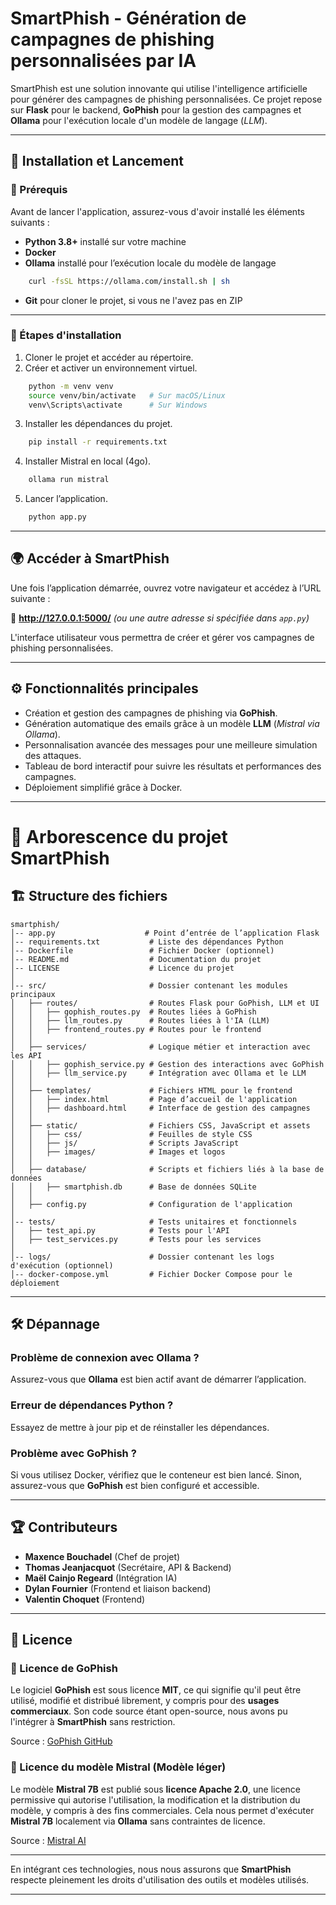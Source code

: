 # SmartPhish - Génération de campagnes de phishing personnalisées par IA

SmartPhish est une solution innovante qui utilise l'intelligence artificielle pour générer des campagnes de phishing personnalisées. Ce projet repose sur **Flask** pour le backend, **GoPhish** pour la gestion des campagnes et **Ollama** pour l'exécution locale d'un modèle de langage (*LLM*).

---

## 🚀 Installation et Lancement

### 📌 Prérequis

Avant de lancer l'application, assurez-vous d'avoir installé les éléments suivants :
- **Python 3.8+** installé sur votre machine
- **Docker**
- **Ollama** installé pour l’exécution locale du modèle de langage
```bash
    curl -fsSL https://ollama.com/install.sh | sh
```
- **Git** pour cloner le projet, si vous ne l'avez pas en ZIP

---

### 🔧 Étapes d'installation

1. Cloner le projet et accéder au répertoire.
2. Créer et activer un environnement virtuel.
```bash
    python -m venv venv
    source venv/bin/activate   # Sur macOS/Linux
    venv\Scripts\activate      # Sur Windows
   ```
3. Installer les dépendances du projet.
```bash
    pip install -r requirements.txt
   ```
4. Installer Mistral en local (4go).
```bash
    ollama run mistral 
   ```
5. Lancer l’application.
```bash
    python app.py
   ```
---

## 🌍 Accéder à SmartPhish

Une fois l’application démarrée, ouvrez votre navigateur et accédez à l’URL suivante :

🔗 **http://127.0.0.1:5000/** *(ou une autre adresse si spécifiée dans `app.py`)*

L'interface utilisateur vous permettra de créer et gérer vos campagnes de phishing personnalisées.

---

## ⚙️ Fonctionnalités principales

- Création et gestion des campagnes de phishing via **GoPhish**.
- Génération automatique des emails grâce à un modèle **LLM** (*Mistral via Ollama*).
- Personnalisation avancée des messages pour une meilleure simulation des attaques.
- Tableau de bord interactif pour suivre les résultats et performances des campagnes.
- Déploiement simplifié grâce à Docker.

---

# 📂 Arborescence du projet SmartPhish

## 🏗️ Structure des fichiers

```plaintext
smartphish/
│-- app.py                    # Point d’entrée de l’application Flask
│-- requirements.txt           # Liste des dépendances Python
│-- Dockerfile                 # Fichier Docker (optionnel)
│-- README.md                  # Documentation du projet
│-- LICENSE                    # Licence du projet
│
│-- src/                       # Dossier contenant les modules principaux
│   ├── routes/                # Routes Flask pour GoPhish, LLM et UI
│   │   ├── gophish_routes.py  # Routes liées à GoPhish
│   │   ├── llm_routes.py      # Routes liées à l'IA (LLM)
│   │   ├── frontend_routes.py # Routes pour le frontend
│   │
│   ├── services/              # Logique métier et interaction avec les API
│   │   ├── gophish_service.py # Gestion des interactions avec GoPhish
│   │   ├── llm_service.py     # Intégration avec Ollama et le LLM
│   │
│   ├── templates/             # Fichiers HTML pour le frontend
│   │   ├── index.html         # Page d’accueil de l'application
│   │   ├── dashboard.html     # Interface de gestion des campagnes
│   │
│   ├── static/                # Fichiers CSS, JavaScript et assets
│   │   ├── css/               # Feuilles de style CSS
│   │   ├── js/                # Scripts JavaScript
│   │   ├── images/            # Images et logos
│   │
│   ├── database/              # Scripts et fichiers liés à la base de données
│   │   ├── smartphish.db      # Base de données SQLite
│   │
│   ├── config.py              # Configuration de l'application
│
│-- tests/                     # Tests unitaires et fonctionnels
│   ├── test_api.py            # Tests pour l'API
│   ├── test_services.py       # Tests pour les services
│
│-- logs/                      # Dossier contenant les logs d'exécution (optionnel)
│-- docker-compose.yml         # Fichier Docker Compose pour le déploiement
```

---

## 🛠 Dépannage

### Problème de connexion avec Ollama ?
Assurez-vous que **Ollama** est bien actif avant de démarrer l’application.

### Erreur de dépendances Python ?
Essayez de mettre à jour pip et de réinstaller les dépendances.

### Problème avec GoPhish ?
Si vous utilisez Docker, vérifiez que le conteneur est bien lancé. Sinon, assurez-vous que **GoPhish** est bien configuré et accessible.

---

## 🏆 Contributeurs

- **Maxence Bouchadel** (Chef de projet)
- **Thomas Jeanjacquot** (Secrétaire, API & Backend)
- **Maël Cainjo Regeard** (Intégration IA)
- **Dylan Fournier** (Frontend et liaison backend)
- **Valentin Choquet** (Frontend)


---

## 📜 Licence

### 🔹 Licence de GoPhish
Le logiciel **GoPhish** est sous licence **MIT**, ce qui signifie qu'il peut être utilisé, modifié et distribué librement, y compris pour des **usages commerciaux**. Son code source étant open-source, nous avons pu l'intégrer à **SmartPhish** sans restriction.

Source : [GoPhish GitHub](https://github.com/gophish/gophish)

### 🔹 Licence du modèle **Mistral** (Modèle léger)
Le modèle **Mistral 7B** est publié sous **licence Apache 2.0**, une licence permissive qui autorise l'utilisation, la modification et la distribution du modèle, y compris à des fins commerciales. Cela nous permet d'exécuter **Mistral 7B** localement via **Ollama** sans contraintes de licence.

Source : [Mistral AI](https://mistral.ai/news/announcing-mistral-7b/)

---

En intégrant ces technologies, nous nous assurons que **SmartPhish** respecte pleinement les droits d'utilisation des outils et modèles utilisés.

---

